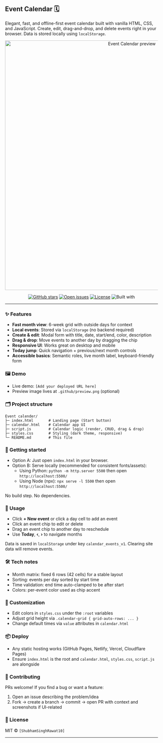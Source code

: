 ## Event Calendar 🗓️

Elegant, fast, and offline-first event calendar built with vanilla HTML, CSS, and JavaScript. Create, edit, drag-and-drop, and delete events right in your browser. Data is stored locally using `localStorage`.

<p align="center">
  <img alt="Event Calendar preview" src="https://raw.githubusercontent.com/[ShubhamSinghRawat10]/[Event-Calender]/main/.github/preview.png" width="820" />
</p>

<p align="center">
  <a href="https://github.com/[ShubhamSinghRawat10]/[Event-Calender]/stargazers"><img alt="GitHub stars" src="https://img.shields.io/github/stars/[ShubhamSinghRawat10]/[Event-Calender]?style=flat&color=1a73e8"></a>
  <a href="https://github.com/[ShubhamSinghRawat10]/[Event-Calender]/issues"><img alt="Open issues" src="https://img.shields.io/github/issues/[ShubhamSinghRawat10]/[Event-Calender]?style=flat&color=ffd166"></a>
  <a href="#-license"><img alt="License" src="https://img.shields.io/badge/license-MIT-10b981"></a>
  <img alt="Built with" src="https://img.shields.io/badge/built%20with-HTML%20·%20CSS%20·%20JS-0ea5e9">
</p>

---

### ✨ Features
- **Fast month view**: 6-week grid with outside days for context
- **Local events**: Stored via `localStorage` (no backend required)
- **Create & edit**: Modal form with title, date, start/end, color, description
- **Drag & drop**: Move events to another day by dragging the chip
- **Responsive UI**: Works great on desktop and mobile
- **Today jump**: Quick navigation + previous/next month controls
- **Accessible basics**: Semantic roles, live month label, keyboard-friendly form

### 🖼 Demo
- Live demo: `[Add your deployed URL here]`
- Preview image lives at `.github/preview.png` (optional)

### 🗂 Project structure
```
Event calender/
├─ index.html       # Landing page (Start button)
├─ calendar.html    # Calendar app UI
├─ script.js        # Calendar logic (render, CRUD, drag & drop)
├─ styles.css       # Styling (dark theme, responsive)
└─ README.md        # This file
```

### 🚀 Getting started
- Option A: Just open `index.html` in your browser.
- Option B: Serve locally (recommended for consistent fonts/assets):
  - Using Python: `python -m http.server 5500` then open `http://localhost:5500/`
  - Using Node (npx): `npx serve -l 5500` then open `http://localhost:5500/`

No build step. No dependencies.

### 📖 Usage
- Click **+ New event** or click a day cell to add an event
- Click an event chip to edit or delete
- Drag an event chip to another day to reschedule
- Use **Today**, **‹**, **›** to navigate months

Data is saved in `localStorage` under key `calendar_events_v1`. Clearing site data will remove events.

### 🛠 Tech notes
- Month matrix: fixed 6 rows (42 cells) for a stable layout
- Sorting: events per day sorted by start time
- Time validation: end time auto-clamped to be after start
- Colors: per-event color used as chip accent

### 🎨 Customization
- Edit colors in `styles.css` under the `:root` variables
- Adjust grid height via `.calendar-grid { grid-auto-rows: ... }`
- Change default times via `value` attributes in `calendar.html`

### 📦 Deploy
- Any static hosting works (GitHub Pages, Netlify, Vercel, Cloudflare Pages)
- Ensure `index.html` is the root and `calendar.html`, `styles.css`, `script.js` are alongside

### 🤝 Contributing
PRs welcome! If you find a bug or want a feature:
1. Open an issue describing the problem/idea
2. Fork → create a branch → commit → open PR with context and screenshots if UI-related

### 📜 License
MIT © `[ShubhamSinghRawat10]`

---



